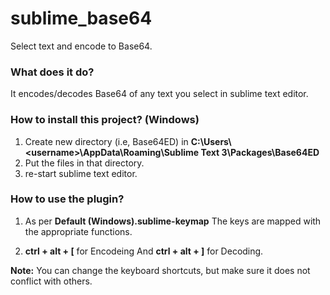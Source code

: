 # sublime_base64
Select text and encode to Base64.

### What does it do?
It encodes/decodes Base64 of any text you select in sublime text editor.

### How to install this project? (Windows)
1. Create new directory (i.e, Base64ED) in **C:\Users\\\<username>\AppData\Roaming\Sublime Text 3\Packages\Base64ED**
2. Put the files in that directory.
3. re-start sublime text editor.

### How to use the plugin?
1. As per **Default (Windows).sublime-keymap**
   The keys are mapped with the appropriate functions.
   
2. **ctrl + alt + \[** for Encodeing And **ctrl + alt + \]** for Decoding.

**Note:** You can change the keyboard shortcuts, but make sure it does not conflict with others.
